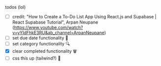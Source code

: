 todos (lol)
- [ ] credit: "How to Create a To-Do List App Using React.js and Supabase | React Supabase Tutorial", Arpan Neupane (https://www.youtube.com/watch?v=yYIdFhkE3RU&ab_channel=ArpanNeupane)
- [ ] set due date functionality 📆
- [ ] set category functionality 🔍
- [x] clear completed functionality 🗑️
- [ ] css this up (tailwind?) 🎀